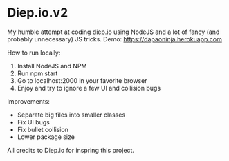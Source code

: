 # Diep.io.v2
My humble attempt at coding diep.io using NodeJS and a lot of fancy (and probably unnecessary) JS tricks.
Demo: https://dapaoninja.herokuapp.com

How to run locally:
1. Install NodeJS and NPM
2. Run npm start
3. Go to localhost:2000 in your favorite browser
4. Enjoy and try to ignore a few UI and collision bugs

Improvements:
- Separate big files into smaller classes
- Fix UI bugs
- Fix bullet collision
- Lower package size

All credits to Diep.io for inspring this project.
